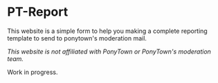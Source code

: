 # PT-Report

This website is a simple form to help you making a complete reporting template to send to ponytown's moderation mail.

*This website is not affiliated with PonyTown or PonyTown's moderation team.*

Work in progress.

